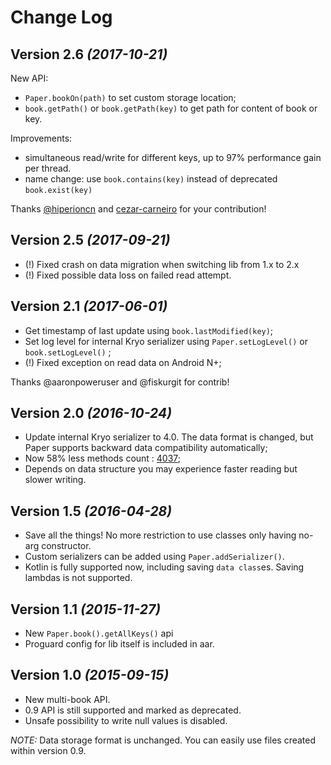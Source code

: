 Change Log
==========

Version 2.6 *(2017-10-21)*
----------------------------

New API:
* `Paper.bookOn(path)` to set custom storage location;
* `book.getPath()` or `book.getPath(key)` to get path for content of book or key.
    
Improvements:
* simultaneous read/write for different keys, up to 97% performance gain per thread.
* name change: use `book.contains(key)` instead of deprecated `book.exist(key)`
    
Thanks [@hiperioncn](https://github.com/hiperioncn) and [cezar-carneiro](https://github.com/cezar-carneiro) for your contribution!


Version 2.5 *(2017-09-21)*
----------------------------

* (!) Fixed crash on data migration when switching lib from 1.x to 2.x
* (!) Fixed possible data loss on failed read attempt. 

Version 2.1 *(2017-06-01)*
----------------------------

* Get timestamp of last update using `book.lastModified(key)`;
* Set log level for internal Kryo serializer using `Paper.setLogLevel()` or `book.setLogLevel()` ;
* (!) Fixed exception on read data on Android N+;


Thanks @aaronpoweruser and @fiskurgit for contrib!

Version 2.0 *(2016-10-24)*
----------------------------

* Update internal Kryo serializer to 4.0. The data format is changed, but Paper supports backward data compatibility automatically;
* Now 58% less methods count : [4037](http://www.methodscount.com/?lib=io.paperdb%3Apaperdb%3A2.0);
* Depends on data structure you may experience faster reading but slower writing.


Version 1.5 *(2016-04-28)*
----------------------------

 * Save all the things! No more restriction to use classes only having no-arg constructor.
 * Custom serializers can be added using `Paper.addSerializer()`.
 * Kotlin is fully supported now, including saving `data class`es. Saving lambdas is not supported.


Version 1.1 *(2015-11-27)*
----------------------------

 * New ```Paper.book().getAllKeys()``` api
 * Proguard config for lib itself is included in aar.


Version 1.0 *(2015-09-15)*
----------------------------

 * New multi-book API.
 * 0.9 API is still supported and marked as deprecated.
 * Unsafe possibility to write null values is disabled.

 *NOTE:* Data storage format is unchanged. You can easily use files created within version 0.9.
